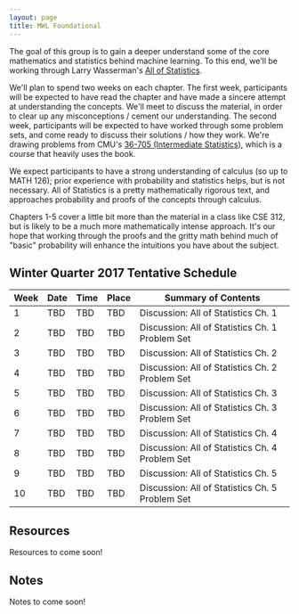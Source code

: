 ```yaml
---
layout: page
title: MWL Foundational
---
```


The goal of this group is to gain a deeper understand some of the core
mathematics and statistics behind machine learning. To this end, we'll be
working through Larry Wasserman's
[All of Statistics](http://www.stat.cmu.edu/~larry/all-of-statistics/).

We'll plan to spend two weeks on each chapter. The first week, participants will
be expected to have read the chapter and have made a sincere attempt at
understanding the concepts. We'll meet to discuss the material, in order to
clear up any misconceptions / cement our understanding. The second week,
participants will be expected to have worked through some problem sets, and come
ready to discuss their solutions / how they work. We're drawing problems from
CMU's
[36-705 (Intermediate Statistics)](http://www.stat.cmu.edu/~larry/=stat705/),
which is a course that heavily uses the book.

We expect participants to have a strong understanding of calculus (so up to MATH
126); prior experience with probability and statistics helps, but is not
necessary. All of Statistics is a pretty mathematically rigorous text, and
approaches probability and proofs of the concepts through calculus.

Chapters 1-5 cover a little bit more than the material in a class like CSE 312,
but is likely to be a much more mathematically intense approach. It's our hope
that working through the proofs and the gritty math behind much of "basic"
probability will enhance the intuitions you have about the subject.

## Winter Quarter 2017 Tentative Schedule

| Week | Date | Time | Place | Summary of Contents |
|------|------|------|-------|-----------------------------------------------------|
| 1 | TBD | TBD | TBD | Discussion: All of Statistics Ch. 1 |
| 2 | TBD | TBD | TBD | Discussion: All of Statistics Ch. 1 Problem Set |
| 3 | TBD | TBD | TBD | Discussion: All of Statistics Ch. 2 |
| 4 | TBD | TBD | TBD | Discussion: All of Statistics Ch. 2 Problem Set|
| 5 | TBD | TBD | TBD | Discussion: All of Statistics Ch. 3 |
| 6 | TBD | TBD | TBD | Discussion: All of Statistics Ch. 3 Problem Set|
| 7 | TBD | TBD | TBD | Discussion: All of Statistics Ch. 4 |
| 8 | TBD | TBD | TBD | Discussion: All of Statistics Ch. 4 Problem Set |
| 9 | TBD | TBD | TBD | Discussion: All of Statistics Ch. 5 |
| 10 | TBD | TBD | TBD | Discussion: All of Statistics Ch. 5 Problem Set |

## Resources

Resources to come soon!

## Notes

Notes to come soon!
